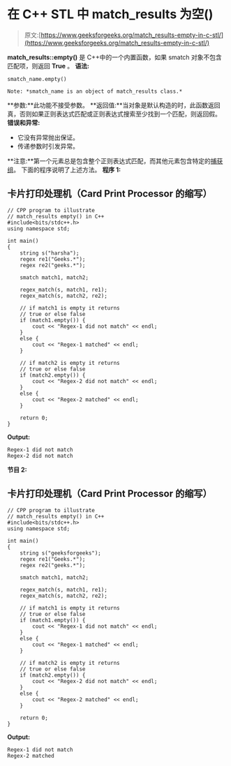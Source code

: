 # 在 C++ STL 中 match_results 为空()

> 原文:[https://www.geeksforgeeks.org/match_results-empty-in-c-stl/](https://www.geeksforgeeks.org/match_results-empty-in-c-stl/)

**match_results::empty()** 是 C++中的一个内置函数，如果 smatch 对象不包含匹配项，则返回 **True** 。
**语法:**

```
smatch_name.empty()

Note: *smatch_name is an object of match_results class.*
```

**参数:**此功能不接受参数。
**返回值:**当对象是默认构造的时，此函数返回真，否则如果正则表达式匹配或正则表达式搜索至少找到一个匹配，则返回假。
**错误和异常:**

*   它没有异常抛出保证。
*   传递参数时引发异常。

**注意:**第一个元素总是包含整个正则表达式匹配，而其他元素包含特定的[捕获组](https://www.geeksforgeeks.org/smatch-regex-regular-expressions-in-c/)。
下面的程序说明了上述方法。
**程序 1:**

## 卡片打印处理机（Card Print Processor 的缩写）

```
// CPP program to illustrate
// match_results empty() in C++
#include<bits/stdc++.h>
using namespace std;

int main()
{
    string s("harsha");
    regex re1("Geeks.*");
    regex re2("geeks.*");

    smatch match1, match2;

    regex_match(s, match1, re1);
    regex_match(s, match2, re2);

    // if match1 is empty it returns
    // true or else false
    if (match1.empty()) {
        cout << "Regex-1 did not match" << endl;
    }
    else {
        cout << "Regex-1 matched" << endl;
    }

    // if match2 is empty it returns
    // true or else false
    if (match2.empty()) {
        cout << "Regex-2 did not match" << endl;
    }
    else {
        cout << "Regex-2 matched" << endl;
    }

    return 0;
}
```

**Output:** 

```
Regex-1 did not match
Regex-2 did not match
```

**节目 2:**

## 卡片打印处理机（Card Print Processor 的缩写）

```
// CPP program to illustrate
// match_results empty() in C++
#include<bits/stdc++.h>
using namespace std;

int main()
{
    string s("geeksforgeeks");
    regex re1("Geeks.*");
    regex re2("geeks.*");

    smatch match1, match2;

    regex_match(s, match1, re1);
    regex_match(s, match2, re2);

    // if match1 is empty it returns
    // true or else false
    if (match1.empty()) {
        cout << "Regex-1 did not match" << endl;
    }
    else {
        cout << "Regex-1 matched" << endl;
    }

    // if match2 is empty it returns
    // true or else false
    if (match2.empty()) {
        cout << "Regex-2 did not match" << endl;
    }
    else {
        cout << "Regex-2 matched" << endl;
    }

    return 0;
}
```

**Output:** 

```
Regex-1 did not match
Regex-2 matched
```